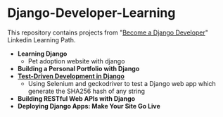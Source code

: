 # Django-Developer-Learning

This repository contains projects from "[Become a Django Developer](https://www.linkedin.com/learning/paths/become-a-django-developer)" Linkedin Learning Path.

  * **Learning Django**
    * Pet adoption website with django
  * **Building a Personal Portfolio with Django**
  * **[Test-Driven Development in Django](https://github.com/annalisamf/Django-Developer-Learning/tree/main/TDD_django/hashthat)**
    * Using Selenium and geckodriver to test a Django web app which generate the SHA256 hash of any string 
  * **Building RESTful Web APIs with Django**
  * **Deploying Django Apps: Make Your Site Go Live**

